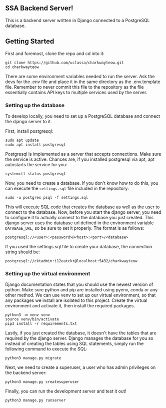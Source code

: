 ## SSA Backend Server!
This is a backend server written in Django connected to a PostgreSQL database.

## Getting Started
First and foremost, clone the repo and cd into it:
```
git clone https://github.com/uclassa/charkwayteow.git
cd charkwayteow
```
There are some environment variables needed to run the server. Ask the devs for the .env file and place it in the same directory as the .env.template file. Remember to never commit this file to the repository as the file essentially contains API keys to multiple services used by the server.

### Setting up the database
To develop locally, you need to set up a PostgreSQL database and connect the django server to it.

First, install postgresql:
```
sudo apt update
sudo apt install postgresql
```

Postgresql is implemented as a server that accepts connections. Make sure the service is active. Chances are, if you installed postgresql via apt, apt autostarts the service for you:
```
systemctl status postgresql
```

Now, you need to create a database. If you don't know how to do this, you can execute the `settings.sql` file included in the repository:
```
sudo -u postgres psql -f settings.sql
```

This will execute SQL code that creates the database as well as the user to connect to the database. Now, before you start the django server, you need to configure it to actually connect to the database you just created. This django server uses the database url defined in the environment variable `DATABASE_URL`, so be sure to set it properly. The format is as follows:
```
postgresql://<user>:<password>@<host>:<port>/<database>
```

If you used the settings.sql file to create your database, the connection string should be:
```
postgresql://cktadmin:i12eatckt@localhost:5432/charkwayteow
```

### Setting up the virtual environment
Django documentation states that you should use the newest version of python. Make sure python and pip are installed using pyenv, conda or any other method. We can use venv to set up our virtual environment, so that any packages we install are isolated to this project. Create the virtual environment and activate it, then install the required packages.
```
python3 -m venv venv
source venv/bin/activate
pip3 install -r requirements.txt
```

Lastly, if you just created the database, it doesn't have the tables that are required by the django server. Django manages the database for you so instead of creating the tables using SQL statements, simply run the following command to execute the SQL:
```
python3 manage.py migrate
```
Next, we need to create a superuser, a user who has admin privileges on the backend server:
```
python3 manage.py createsuperuser
```
Finally, you can run the development server and test it out!
```
python3 manage.py runserver
```